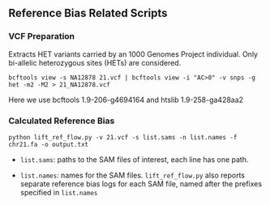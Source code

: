 ## Reference Bias Related Scripts
### VCF Preparation

Extracts HET variants carried by an 1000 Genomes Project individual.
Only bi-allelic heterozygous sites (HETs) are considered.

`bcftools view -s NA12878 21.vcf | bcftools view -i "AC>0" -v snps -g het -m2 -M2 > 21_NA12878.vcf`

Here we use bcftools 1.9-206-g4694164 and htslib 1.9-258-ga428aa2

### Calculated Reference Bias

`python lift_ref_flow.py -v 21.vcf -s list.sams -n list.names -f chr21.fa -o output.txt`

* `list.sams`: paths to the SAM files of interest, each line has one path.

* `list.names`: names for the SAM files. `lift_ref_flow.py` also reports separate reference bias logs for each SAM file, named after the prefixes specified in `list.names`
